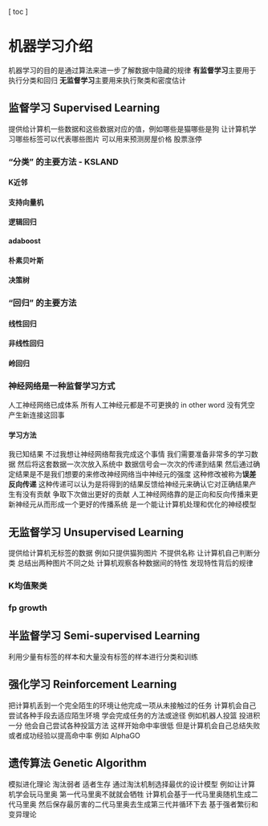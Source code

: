  [ toc ]


# 机器学习介绍
机器学习的目的是通过算法来进一步了解数据中隐藏的规律 **有监督学习**主要用于执行分类和回归 **无监督学习**主要用来执行聚类和密度估计
## 监督学习 Supervised Learning
提供给计算机一些数据和这些数据对应的值，例如哪些是猫哪些是狗 让计算机学习哪些标签可以代表哪些图片 可以用来预测房屋价格 股票涨停 
### “分类” 的主要方法 - KSLAND
#### K近邻
#### 支持向量机
#### 逻辑回归
#### adaboost
#### 朴素贝叶斯
#### 决策树

### “回归” 的主要方法
#### 线性回归
#### 非线性回归
#### 岭回归

### 神经网络是一种监督学习方式
人工神经网络已成体系 所有人工神经元都是不可更换的 in other word 没有凭空产生新连接这回事
#### 学习方法 
我已知结果 不过我想让神经网络帮我完成这个事情 我们需要准备非常多的学习数据 然后将这套数据一次次放入系统中 数据信号会一次次的传递到结果 然后通过确定结果是不是我们想要的来修改神经网络当中神经元的强度 这种修改被称为**误差反向传递** 这种传递可以认为是将得到的结果反馈给神经元来确认它对正确结果产生有没有贡献 争取下次做出更好的贡献
人工神经网络靠的是正向和反向传播来更新神经元从而形成一个更好的传播系统 是一个能让计算机处理和优化的神经模型

## 无监督学习 Unsupervised Learning
提供给计算机无标签的数据 例如只提供猫狗图片 不提供名称 让计算机自己判断分类 总结出两种图片不同之处 计算机观察各种数据间的特性 发现特性背后的规律
### K均值聚类
### fp growth

## 半监督学习 Semi-supervised Learning
利用少量有标签的样本和大量没有标签的样本进行分类和训练

## 强化学习 Reinforcement Learning
把计算机丢到一个完全陌生的环境让他完成一项从未接触过的任务 计算机会自己尝试各种手段去适应陌生环境 学会完成任务的方法或途径 
例如机器人投篮 投进积一分 他会自己尝试各种投篮方法 这样开始命中率很低 但是计算机会自己总结失败或者成功经验以提高命中率 例如 AlphaGO

## 遗传算法 Genetic Algorithm
模拟进化理论 淘汰弱者 适者生存 通过淘汰机制选择最优的设计模型
例如让计算机学会玩马里奥 第一代马里奥不就就会牺牲 计算机会基于一代马里奥随机生成二代马里奥 然后保存最厉害的二代马里奥去生成第三代并循环下去 基于强者繁衍和变异理论
